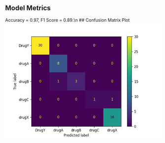## Model Metrics

Accuracy = 0.97, F1 Score = 0.89.\n ## Confusion Matrix Plot 
![Confusion Matrix](./results/model_results.png)
